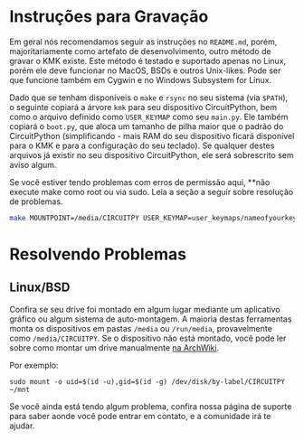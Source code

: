 # Instruções para Gravação

Em geral nós recomendamos seguir as instruções no `README.md`, porém,
majoritariamente como artefato de desenvolvimento, outro método de gravar o KMK
existe. Este método é testado e suportado apenas no Linux, porém ele deve
funcionar no MacOS, BSDs e outros Unix-likes. Pode ser que funcione também em
Cygwin e no Windows Subsystem for Linux.

Dado que se tenham disponíveis o `make` e `rsync` no seu sistema (via `$PATH`),
o seguinte copiará a árvore `kmk` para seu dispositivo CircuitPython, bem como o
arquivo definido como `USER_KEYMAP` como seu `main.py`. Ele também copiará o
`boot.py`, que aloca um tamanho de pilha maior que o padrão do CircuitPython
(simplificando - mais RAM do seu dispositivo ficará disponível para o KMK e para
a configuração do seu teclado). Se qualquer destes arquivos já existir no seu
dispositivo CircuitPython, ele será sobrescrito sem aviso algum.

Se você estiver tendo problemas com erros de permissão aqui, **não execute make
como root ou via sudo. Leia a seção a seguir sobre resolução de problemas.

```sh
make MOUNTPOINT=/media/CIRCUITPY USER_KEYMAP=user_keymaps/nameofyourkeymap.py BOARD=board/nameofyourboard/kb.py
```

# Resolvendo Problemas

## Linux/BSD

Confira se seu drive foi montado em algum lugar mediante um aplicativo gráfico
ou algum sistema de auto-montagem. A maioria destas ferramentas monta os
dispositivos em pastas `/media` ou `/run/media`, provavelmente como
`/media/CIRCUITPY`. Se o dispositivo não está montado, você pode ler sobre como
montar um drive manualmente [na
ArchWiki](https://wiki.archlinux.org/index.php/File_systems#Mount_a_file_system).

Por exemplo:

`sudo mount -o uid=$(id -u),gid=$(id -g) /dev/disk/by-label/CIRCUITPY ~/mnt`

Se você ainda está tendo algum problema, confira nossa página de suporte para
saber aonde você pode entrar em contato, e a comunidade irá te ajudar.
